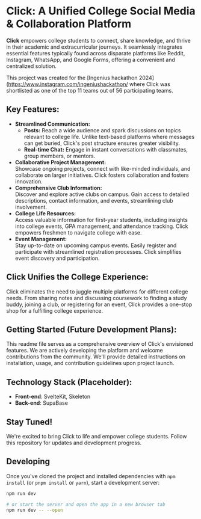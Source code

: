# Click: A Unified College Social Media & Collaboration Platform

**Click** empowers college students to connect, share knowledge, and thrive in their academic and extracurricular journeys. It seamlessly integrates essential features typically found across disparate platforms like Reddit, Instagram, WhatsApp, and Google Forms, offering a convenient and centralized solution.

This project was created for the [Ingenius hackathon 2024](https://www.instagram.com/ingeniushackathon/ where Click was shortlisted as one of the top 11 teams out of 56 participating teams.

## Key Features:

- **Streamlined Communication:**
  - **Posts:** Reach a wide audience and spark discussions on topics relevant to college life. Unlike text-based platforms where messages can get buried, Click's post structure ensures greater visibility.
  - **Real-time Chat:** Engage in instant conversations with classmates, group members, or mentors.
- **Collaborative Project Management:**\
Showcase ongoing projects, connect with like-minded individuals, and collaborate on larger initiatives. Click fosters collaboration and fosters innovation.
- **Comprehensive Club Information:**\
  Discover and explore active clubs on campus. Gain access to detailed descriptions, contact information, and events, streamlining club involvement.
- **College Life Resources:**\
  Access valuable information for first-year students, including insights into college events, GPA management, and attendance tracking. Click empowers freshmen to navigate college with ease.
- **Event Management:**\
   Stay up-to-date on upcoming campus events. Easily register and participate with streamlined registration processes.       Click simplifies event discovery and participation.

## Click Unifies the College Experience:

Click eliminates the need to juggle multiple platforms for different college needs. From sharing notes and discussing coursework to finding a study buddy, joining a club, or registering for an event, Click provides a one-stop shop for a fulfilling college experience.

## Getting Started (Future Development Plans):

This readme file serves as a comprehensive overview of Click's envisioned features. We are actively developing the platform and welcome contributions from the community. We'll provide detailed instructions on installation, usage, and contribution guidelines upon project launch.

## Technology Stack (Placeholder):

- **Front-end**: SvelteKit, Skeleton
- **Back-end**: SupaBase

## Stay Tuned!

We're excited to bring Click to life and empower college students. Follow this repository for updates and development progress.

## Developing

Once you've cloned the project and installed dependencies with `npm install` (or `pnpm install` or `yarn`), start a development server:

```bash
npm run dev

# or start the server and open the app in a new browser tab
npm run dev -- --open
```


